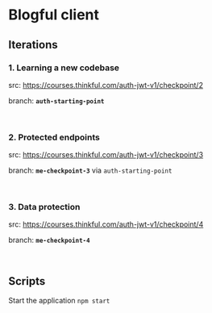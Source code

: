 # Blogful client

## Iterations

### 1. Learning a new codebase 
src: https://courses.thinkful.com/auth-jwt-v1/checkpoint/2

branch: **`auth-starting-point`**

<br />

### 2. Protected endpoints 
src: https://courses.thinkful.com/auth-jwt-v1/checkpoint/3

branch: **`me-checkpoint-3`** via `auth-starting-point`

<br />

### 3. Data protection
src: https://courses.thinkful.com/auth-jwt-v1/checkpoint/4

branch: **`me-checkpoint-4`**

<br />


## Scripts

Start the application `npm start`
